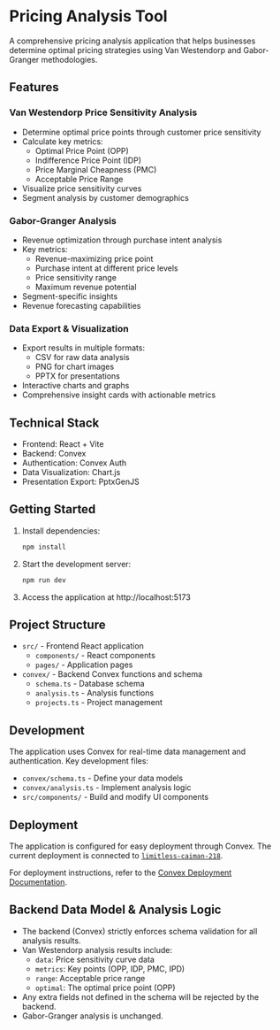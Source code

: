 # Pricing Analysis Tool

A comprehensive pricing analysis application that helps businesses determine optimal pricing strategies using Van Westendorp and Gabor-Granger methodologies.

## Features

### Van Westendorp Price Sensitivity Analysis
- Determine optimal price points through customer price sensitivity
- Calculate key metrics:
  - Optimal Price Point (OPP)
  - Indifference Price Point (IDP)
  - Price Marginal Cheapness (PMC)
  - Acceptable Price Range
- Visualize price sensitivity curves
- Segment analysis by customer demographics

### Gabor-Granger Analysis
- Revenue optimization through purchase intent analysis
- Key metrics:
  - Revenue-maximizing price point
  - Purchase intent at different price levels
  - Price sensitivity range
  - Maximum revenue potential
- Segment-specific insights
- Revenue forecasting capabilities

### Data Export & Visualization
- Export results in multiple formats:
  - CSV for raw data analysis
  - PNG for chart images
  - PPTX for presentations
- Interactive charts and graphs
- Comprehensive insight cards with actionable metrics

## Technical Stack

- Frontend: React + Vite
- Backend: Convex
- Authentication: Convex Auth
- Data Visualization: Chart.js
- Presentation Export: PptxGenJS

## Getting Started

1. Install dependencies:
   ```bash
   npm install
   ```

2. Start the development server:
   ```bash
   npm run dev
   ```

3. Access the application at http://localhost:5173

## Project Structure

- `src/` - Frontend React application
  - `components/` - React components
  - `pages/` - Application pages
- `convex/` - Backend Convex functions and schema
  - `schema.ts` - Database schema
  - `analysis.ts` - Analysis functions
  - `projects.ts` - Project management

## Development

The application uses Convex for real-time data management and authentication. Key development files:

- `convex/schema.ts` - Define your data models
- `convex/analysis.ts` - Implement analysis logic
- `src/components/` - Build and modify UI components

## Deployment

The application is configured for easy deployment through Convex. The current deployment is connected to [`limitless-caiman-218`](https://dashboard.convex.dev/d/limitless-caiman-218).

For deployment instructions, refer to the [Convex Deployment Documentation](https://docs.convex.dev/production/).

## Backend Data Model & Analysis Logic
- The backend (Convex) strictly enforces schema validation for all analysis results.
- Van Westendorp analysis results include:
  - `data`: Price sensitivity curve data
  - `metrics`: Key points (OPP, IDP, PMC, IPD)
  - `range`: Acceptable price range
  - `optimal`: The optimal price point (OPP)
- Any extra fields not defined in the schema will be rejected by the backend.
- Gabor-Granger analysis is unchanged.
